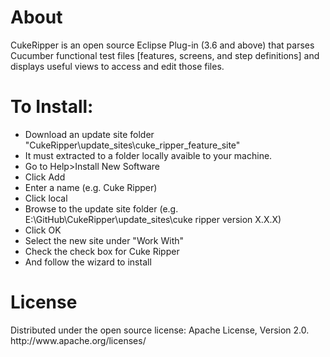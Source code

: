 <h1>About</h1>
CukeRipper is an open source Eclipse Plug-in (3.6 and above) that parses Cucumber functional test files [features, screens, and step definitions] and displays useful views to access and edit those files.


<h1>To Install:</h1>
<ul>
	<li>Download an update site folder "CukeRipper\update_sites\cuke_ripper_feature_site"</li>
	<li>It must extracted to a folder locally avaible to your machine.</li>
	<li>Go to Help>Install New Software</li>
	<li>Click Add</li>
	<li>Enter a name (e.g. Cuke Ripper)</li>
	<li>Click local</li>
	<li>Browse to the update site folder (e.g. E:\GitHub\CukeRipper\update_sites\cuke ripper version X.X.X)</li>
	<li>Click OK</li>
	<li>Select the new site under "Work With"</li>
	<li>Check the check box for Cuke Ripper</li>
	<li>And follow the wizard to install</li>
</ul>

<h1>License</h1>
Distributed under the open source license: Apache License, Version 2.0.
http://www.apache.org/licenses/